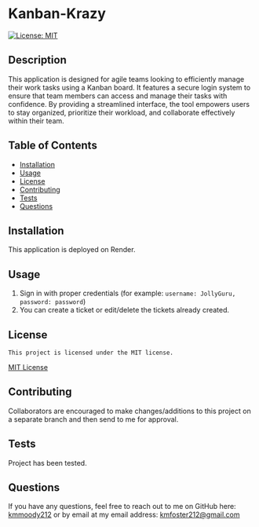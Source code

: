 # Kanban-Krazy

[![License: MIT](https://img.shields.io/badge/License-MIT-yellow.svg)](https://opensource.org/licenses/MIT)

## Description

This application is designed for agile teams looking to efficiently manage their work tasks using a Kanban board. It features a secure login system to ensure that team members can access and manage their tasks with confidence. By providing a streamlined interface, the tool empowers users to stay organized, prioritize their workload, and collaborate effectively within their team.

## Table of Contents

- [Installation](#installation)
- [Usage](#usage)
- [License](#license)
- [Contributing](#contributing)
- [Tests](#tests)
- [Questions](#Questions)

## Installation

This application is deployed on Render.

## Usage

1. Sign in with proper credentials (for example: `username: JollyGuru, password: password`)
2. You can create a ticket or edit/delete the tickets already created.

## License

    This project is licensed under the MIT license.

[MIT License](https://opensource.org/licenses/MIT)

## Contributing

Collaborators are encouraged to make changes/additions to this project on a separate branch and then send to me for approval.

## Tests

Project has been tested.

## Questions

If you have any questions, feel free to reach out to me on GitHub here: [kmmoody212](github.com/kmmoody212) or by email at my email address: kmfoster212@gmail.com
